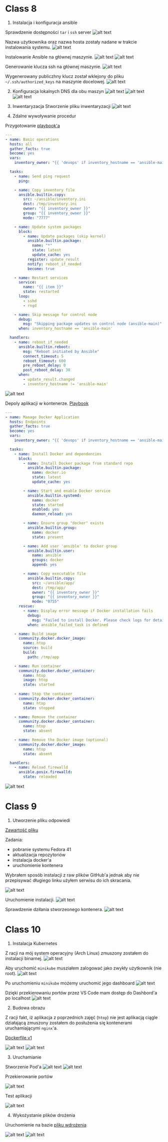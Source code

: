 # Class 8
1. Instalacja i konfiguracja ansible

Sprawdzenie dostępności `tar` i `ssh` server
![alt text](class8/1.png)

Nazwa użytkownika oraz nazwa hosta zostały nadane w trakcie instalowania systemu.
![alt text](class8/2.png)

Instalowanie Ansible na głównej maszynie.
![alt text](class8/3.png)
![alt text](class8/4.png)

Generowanie klucza ssh na głównej maszynie.
![alt text](class8/5.png)

Wygenerowany publiczhny klucz został wklejony do pliku `~/.ssh/authorized_keys` na maszynie docelowej.
![alt text](class8/6.png)

2. Konfiguracja lokalnych DNS dla obu maszyn
![alt text](class8/7.png)
![alt text](class8/8.png)
![alt text](class8/9.png)

3. Inwentaryzacja
Stworzenie pliku inwentaryzacji
![alt text](class8/10.png)

3. Zdalne wywoływanie procedur

Przygotowanie [playbook'a](class8/task.yml)
```yml
---
- name: Basic operations
  hosts: all
  gather_facts: true
  become: yes
  vars:
    inventory_owner: "{{ 'devops' if inventory_hostname == 'ansible-main' else 'ansible' }}"

  tasks:
    - name: Send ping request
      ping:

    - name: Copy inventory file
      ansible.builtin.copy:
        src: ~/ansible/inventory.ini
        dest: /tmp/inventory.ini
        owner: "{{ inventory_owner }}"
        group: "{{ inventory_owner }}"
        mode: "7777"

    - name: Update system packages
      block:
        - name: Update packages (skip kernel)
          ansible.builtin.package:
            name: "*"
            state: latest
            update_cache: yes
          register: update_result
          notify: reboot_if_needed
          become: true

    - name: Restart services
      service:
        name: "{{ item }}"
        state: restarted
      loop:
        - sshd
        - rngd

    - name: Skip message for control node
      debug:
        msg: "Skipping package updates on control node (ansible-main)"
      when: inventory_hostname == 'ansible-main'

  handlers:
    - name: reboot_if_needed
      ansible.builtin.reboot:
        msg: "Reboot initiated by Ansible"
        connect_timeout: 5
        reboot_timeout: 600
        pre_reboot_delay: 0
        post_reboot_delay: 30
      when:
        - update_result.changed
        - inventory_hostname != 'ansible-main'
```
![alt text](class8/11.png)


Depoly aplikacji w kontenerze.
[Playbook](class8/container.yml)

```yml
---
- name: Manage Docker Application
  hosts: Endpoints
  gather_facts: true
  become: yes
  vars:
    inventory_owner: "{{ 'devops' if inventory_hostname == 'ansible-main' else 'ansible' }}"

  tasks:
    - name: Install Docker and dependencies
      block:
        - name: Install Docker package from standard repo
          ansible.builtin.package:
            name: docker.io
            state: latest
            update_cache: yes

        - name: Start and enable Docker service
          ansible.builtin.systemd:
            name: docker
            state: started
            enabled: yes
            daemon_reload: yes

        - name: Ensure group "docker" exists
          ansible.builtin.group:
            name: docker
            state: present

        - name: Add user 'ansible' to docker group
          ansible.builtin.user:
            name: ansible
            groups: docker
            append: yes

        - name: Copy executable file
          ansible.builtin.copy:
            src: ~/ansible/app/
            dest: /tmp/app/
            owner: "{{ inventory_owner }}"
            group: "{{ inventory_owner }}"
            mode: "0755"
      rescue:
        - name: Display error message if Docker installation fails
          debug:
            msg: "Failed to install Docker. Please check logs for details."
          when: ansible_failed_task is defined

    - name: Build image
      community.docker.docker_image:
        name: htop
        source: build
        build:
          path: /tmp/app

    - name: Run container
      community.docker.docker_container:
        name: htop
        image: htop
        state: started
            
    - name: Stop the container
      community.docker.docker_container:
        name: htop
        state: stopped

    - name: Remove the container
      community.docker.docker_container:
        name: htop
        state: absent

    - name: Remove the Docker image (optional)
      community.docker.docker_image:
        name: htop
        state: absent

  handlers:
    - name: Reload firewalld
      ansible.posix.firewalld:
        state: reloaded
```
![alt text](class8/12.png)

# Class 9

1. Utworzenie pliku odpowiedi

[Zawartość pliku](class9/anaconda-ks.cfg)

Zadania:
 - pobranie systemu Fedora 41
 - aktualizacja repozytoriów
 - instalacja docker'a
 - uruchomienie kontenera

Wybrałem sposób instalacji z raw plików GitHub'a jednak aby nie przepisywać długiego linku użyłem serwisu do ich skracania.

![alt text](class9/1.png)

Uruchomienie instalacji.
![alt text](class9/2.png)

Sprawdzenie dziłania stworzeonego kontenera.
![alt text](class9/3.png)

# Class 10

1. Instalacja Kubernetes

Z racji na mój system operacyjny (Arch Linux) zmuszony zostałem do instalacji binarnej.
![alt text](class10/1.png)

Aby uruchomić `minikube` musziałem zalogować jako zwykły użytkownik (nie root).
![alt text](class10/2.png)

Po uruchomieniu `minikube` możemy uruchomić jego dashboard
![alt text](class10/3.png)

Dzięki przekierowaniu portów przez VS Code mam dostęp do Dashbord'a po localhost
![alt text](class10/4.png)

2. Budowa obrazu

Z racji fakt, iż aplikacja z poprzednich zajęć (`htop`) nie jest aplikacją ciągle działającą zmuszony zostałem do posłużenia się kontenerami uruchamiającymi `nginx`'a.

[Dockerfile.v1](class10/deploy/Dockerfile.v1)

![alt text](class10/5.png)
![alt text](class10/6.png)

3. Uruchamianie

Stworzenie Pod'a
![alt text](class10/7.png)
![alt text](class10/8.png)

Przekierowanie portów

![alt text](class10/9.png)

Test aplikacji

![alt text](class10/10.png)


4. Wykożystanie plików drożenia

Uruchomienie na bazie [pliku wdrożenia](class10/deploy/deploy.yml)

![alt text](class10/11.png)
![alt text](class10/12.png)